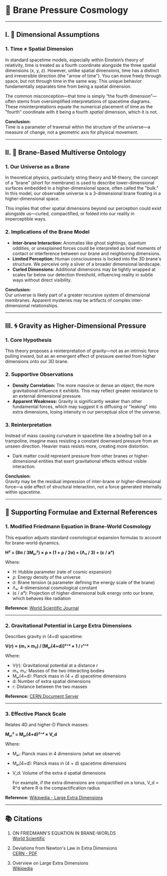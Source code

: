 # 🧭 Brane Pressure Cosmology

---

## I. 🧱 Dimensional Assumptions

### 1. Time ≠ Spatial Dimension

In standard spacetime models, especially within Einstein’s theory of relativity, time is treated as a fourth coordinate alongside the three spatial dimensions (x, y, z). However, unlike spatial dimensions, time has a distinct and irreversible direction (the "arrow of time"). You can move freely through space, but not through time in the same way. This unique behavior fundamentally separates time from being a spatial dimension.

The common misconception—that time is simply “the fourth dimension”—often stems from oversimplified interpretations of spacetime diagrams. These misinterpretations equate the numerical placement of time as the "fourth" coordinate with it being a fourth *spatial* dimension, which it is not.

**Conclusion:**  
Time is a parameter of traversal within the structure of the universe—a measure of change, not a geometric axis for physical movement.

---

## II. 🧠 Brane-Based Multiverse Ontology

### 1. Our Universe as a Brane

In theoretical physics, particularly string theory and M-theory, the concept of a “brane” (short for membrane) is used to describe lower-dimensional surfaces embedded in a higher-dimensional space, often called the "bulk." In this model, our observable universe is a 3-dimensional brane floating in a higher-dimensional space.

This implies that other spatial dimensions beyond our perception could exist alongside us—curled, compactified, or folded into our reality in imperceptible ways.

### 2. Implications of the Brane Model

- **Inter-brane Interaction:** Anomalies like ghost sightings, quantum oddities, or unexplained forces could be interpreted as brief moments of contact or interference between our brane and neighboring dimensions.
- **Limited Perception:** Human consciousness is locked into the 3D brane's structure. We perceive only a sliver of a broader dimensional landscape.
- **Curled Dimensions:** Additional dimensions may be tightly wrapped at scales far below our detection threshold, influencing reality in subtle ways without direct visibility.

**Conclusion:**  
Our universe is likely part of a greater recursive system of dimensional membranes. Apparent mysteries may be artifacts of complex inter-dimensional relationships.

---

## III. 🌀 Gravity as Higher-Dimensional Pressure

### 1. Core Hypothesis

This theory proposes a reinterpretation of gravity—not as an intrinsic force pulling inward, but as an emergent effect of pressure exerted from higher dimensions onto our 3D brane.

### 2. Supportive Observations

- **Density Correlation:** The more massive or dense an object, the more gravitational influence it exhibits. This may reflect greater resistance to an external dimensional pressure.
- **Apparent Weakness:** Gravity is significantly weaker than other fundamental forces, which may suggest it is diffusing or "leaking" into extra dimensions, losing intensity in our perceptual slice of the universe.

### 3. Reinterpretation

Instead of mass causing curvature in spacetime like a bowling ball on a trampoline, imagine mass resisting a constant downward pressure from an unseen direction. Heavier mass resists more, creating more distortion.

- Dark matter could represent pressure from other branes or higher-dimensional entities that exert gravitational effects without visible interaction.

**Conclusion:**  
Gravity may be the residual impression of inter-brane or higher-dimensional force—a side effect of structural interaction, not a force generated internally within spacetime.

---

## 🔬 Supporting Formulae and External References

### 1. Modified Friedmann Equation in Brane-World Cosmology

This equation adjusts standard cosmological expansion formulas to account for brane-world dynamics.

**H² = (8π / 3Mₚₗ²) × ρ × (1 + ρ / 2σ) + (Λ₄ / 3) + (ε / a⁴)**


Where:

- H: Hubble parameter (rate of cosmic expansion)
- ρ: Energy density of the universe
- σ: Brane tension (a parameter defining the energy scale of the brane)
- Λ₄: 4-dimensional cosmological constant
- (ε / a⁴): Projection of higher-dimensional bulk energy onto our brane, which behaves like radiation

**Reference:** [World Scientific Journal](https://worldscientific.com/doi/abs/10.1142/S0217751X02013393)

---

### 2. Gravitational Potential in Large Extra Dimensions

Describes gravity in (4+d) spacetime:

**V(r) ∝ (m₁ × m₂) / [Mₚₗ(4+d)]²⁺ᵈ × 1 / r¹⁺ᵈ**

Where:

- V(r): Gravitational potential at a distance r
- m₁, m₂: Masses of the two interacting bodies
- Mₚₗ(4+d): Planck mass in (4 + d) spacetime dimensions
- d: Number of extra spatial dimensions
- r: Distance between the two masses

**Reference:** [CERN Document Server](https://cds.cern.ch/record/388062/files/9905417.pdf)

---

### 3. Effective Planck Scale

Relates 4D and higher-D Planck masses:

**Mₚₗ² = Mₚₗ(4+d)²⁺ᵈ × V_d**

Where:

- Mₚₗ: Planck mass in 4 dimensions (what we observe)
- Mₚₗ(4+d): Planck mass in (4 + d) spacetime dimensions
- V_d: Volume of the extra d spatial dimensions

    For example, if the extra dimensions are compactified on a torus, V_d ∝ R^d where R is the compactification radius
    
**Reference:** [Wikipedia - Large Extra Dimensions](https://en.wikipedia.org/wiki/Large_extra_dimensions)

---

## 📚 Citations

1. ON FRIEDMANN'S EQUATION IN BRANE-WORLDS  
   [World Scientific](https://worldscientific.com/doi/abs/10.1142/S0217751X02013393)

2. Deviations from Newton's Law in Extra Dimensions  
   [CERN - PDF](https://cds.cern.ch/record/388062/files/9905417.pdf)

3. Overview on Large Extra Dimensions  
   [Wikipedia](https://en.wikipedia.org/wiki/Large_extra_dimensions)
